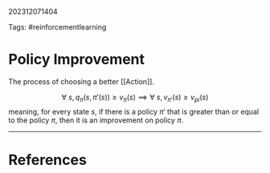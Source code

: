 202312071404

Tags: #reinforcementlearning 

# Policy Improvement
The process of choosing a better [[Action]].

$$
\forall\ s, q_{\pi}(s, \pi'(s)) \geq v_{\pi}(s) \implies \forall\ s, v_{\pi'}(s) \geq v_{pi}(s)
$$
meaning, for every state $s$, if there is a policy $\pi'$ that is greater than or equal to the policy $\pi$, then it is an improvement on policy $\pi$.


---
# References
